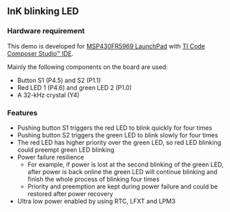 ## InK blinking LED

### Hardware requirement
This demo is developed for [MSP430FR5969 LaunchPad](http://www.ti.com/tool/MSP-EXP430FR5969) with [TI Code Composer Studio™ IDE](http://www.ti.com/design-resources/embedded-development/ccs-development-tools.html).

Mainly the following components on the board are used:

* Button S1 (P4.5) and S2 (P1.1)
* Red LED 1 (P4.6) and green LED 2 (P1.0)
* A 32-kHz crystal (Y4)

### Features

* Pushing button S1 triggers the red LED to blink quickly for four times
* Pushing button S2 triggers the green LED to blink slowly for four times
* The red LED has higher priority over the green LED, so red LED blinking could preempt green LED blinking
* Power failure resilience
    * For example, if power is lost at the second blinking of the green LED, after power is back online the green LED will continue blinking and finish the whole process of blinking four times
    * Priority and preemption are kept during power failure and could be restored after power recovery
* Ultra low power enabled by using RTC, LFXT and LPM3